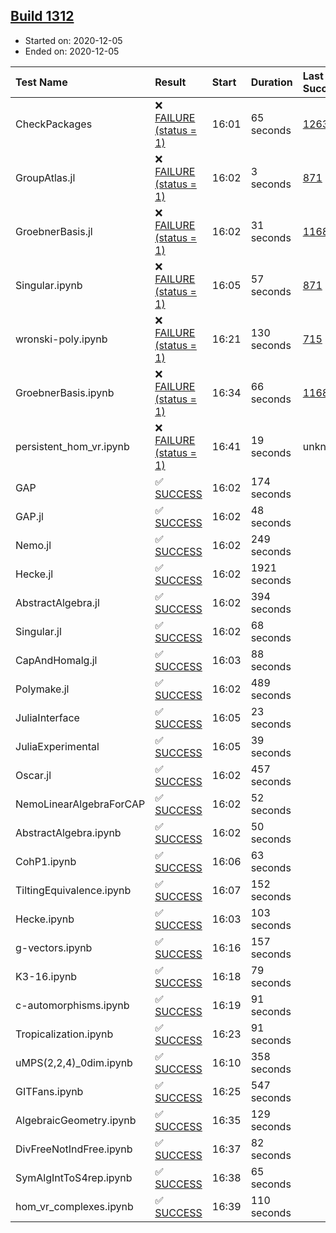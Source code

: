 ## [Build 1312](https://oscarci.mathematik.uni-kl.de/job/oscar-stable/1312/)

* Started on: 2020-12-05
* Ended on: 2020-12-05

| Test Name    | Result | Start | Duration | Last Success | First Failure |
|:-------------|:-------|:------|:---------|:-------------|:--------------|
| CheckPackages | ❌ [FAILURE (status = 1)](https://oscarci.mathematik.uni-kl.de/job/oscar-stable/1312/artifact/logs/build-1312/CheckPackages.log) | 16:01 | 65 seconds | [1263](https://oscarci.mathematik.uni-kl.de/job/oscar-stable/1263/) | [1264](https://oscarci.mathematik.uni-kl.de/job/oscar-stable/1264/) |
| GroupAtlas.jl | ❌ [FAILURE (status = 1)](https://oscarci.mathematik.uni-kl.de/job/oscar-stable/1312/artifact/logs/build-1312/GroupAtlas.jl.log) | 16:02 | 3 seconds | [871](https://oscarci.mathematik.uni-kl.de/job/oscar-stable/871/) | [872](https://oscarci.mathematik.uni-kl.de/job/oscar-stable/872/) |
| GroebnerBasis.jl | ❌ [FAILURE (status = 1)](https://oscarci.mathematik.uni-kl.de/job/oscar-stable/1312/artifact/logs/build-1312/GroebnerBasis.jl.log) | 16:02 | 31 seconds | [1168](https://oscarci.mathematik.uni-kl.de/job/oscar-stable/1168/) | [1169](https://oscarci.mathematik.uni-kl.de/job/oscar-stable/1169/) |
| Singular.ipynb | ❌ [FAILURE (status = 1)](https://oscarci.mathematik.uni-kl.de/job/oscar-stable/1312/artifact/logs/build-1312/Singular.ipynb.log) | 16:05 | 57 seconds | [871](https://oscarci.mathematik.uni-kl.de/job/oscar-stable/871/) | [872](https://oscarci.mathematik.uni-kl.de/job/oscar-stable/872/) |
| wronski-poly.ipynb | ❌ [FAILURE (status = 1)](https://oscarci.mathematik.uni-kl.de/job/oscar-stable/1312/artifact/logs/build-1312/wronski-poly.ipynb.log) | 16:21 | 130 seconds | [715](https://oscarci.mathematik.uni-kl.de/job/oscar-stable/715/) | [716](https://oscarci.mathematik.uni-kl.de/job/oscar-stable/716/) |
| GroebnerBasis.ipynb | ❌ [FAILURE (status = 1)](https://oscarci.mathematik.uni-kl.de/job/oscar-stable/1312/artifact/logs/build-1312/GroebnerBasis.ipynb.log) | 16:34 | 66 seconds | [1168](https://oscarci.mathematik.uni-kl.de/job/oscar-stable/1168/) | [1169](https://oscarci.mathematik.uni-kl.de/job/oscar-stable/1169/) |
| persistent_hom_vr.ipynb | ❌ [FAILURE (status = 1)](https://oscarci.mathematik.uni-kl.de/job/oscar-stable/1312/artifact/logs/build-1312/persistent_hom_vr.ipynb.log) | 16:41 | 19 seconds | unknown | unknown |
| GAP | ✅ [SUCCESS](https://oscarci.mathematik.uni-kl.de/job/oscar-stable/1312/artifact/logs/build-1312/GAP.log) | 16:02 | 174 seconds |  |  |
| GAP.jl | ✅ [SUCCESS](https://oscarci.mathematik.uni-kl.de/job/oscar-stable/1312/artifact/logs/build-1312/GAP.jl.log) | 16:02 | 48 seconds |  |  |
| Nemo.jl | ✅ [SUCCESS](https://oscarci.mathematik.uni-kl.de/job/oscar-stable/1312/artifact/logs/build-1312/Nemo.jl.log) | 16:02 | 249 seconds |  |  |
| Hecke.jl | ✅ [SUCCESS](https://oscarci.mathematik.uni-kl.de/job/oscar-stable/1312/artifact/logs/build-1312/Hecke.jl.log) | 16:02 | 1921 seconds |  |  |
| AbstractAlgebra.jl | ✅ [SUCCESS](https://oscarci.mathematik.uni-kl.de/job/oscar-stable/1312/artifact/logs/build-1312/AbstractAlgebra.jl.log) | 16:02 | 394 seconds |  |  |
| Singular.jl | ✅ [SUCCESS](https://oscarci.mathematik.uni-kl.de/job/oscar-stable/1312/artifact/logs/build-1312/Singular.jl.log) | 16:02 | 68 seconds |  |  |
| CapAndHomalg.jl | ✅ [SUCCESS](https://oscarci.mathematik.uni-kl.de/job/oscar-stable/1312/artifact/logs/build-1312/CapAndHomalg.jl.log) | 16:03 | 88 seconds |  |  |
| Polymake.jl | ✅ [SUCCESS](https://oscarci.mathematik.uni-kl.de/job/oscar-stable/1312/artifact/logs/build-1312/Polymake.jl.log) | 16:02 | 489 seconds |  |  |
| JuliaInterface | ✅ [SUCCESS](https://oscarci.mathematik.uni-kl.de/job/oscar-stable/1312/artifact/logs/build-1312/JuliaInterface.log) | 16:05 | 23 seconds |  |  |
| JuliaExperimental | ✅ [SUCCESS](https://oscarci.mathematik.uni-kl.de/job/oscar-stable/1312/artifact/logs/build-1312/JuliaExperimental.log) | 16:05 | 39 seconds |  |  |
| Oscar.jl | ✅ [SUCCESS](https://oscarci.mathematik.uni-kl.de/job/oscar-stable/1312/artifact/logs/build-1312/Oscar.jl.log) | 16:02 | 457 seconds |  |  |
| NemoLinearAlgebraForCAP | ✅ [SUCCESS](https://oscarci.mathematik.uni-kl.de/job/oscar-stable/1312/artifact/logs/build-1312/NemoLinearAlgebraForCAP.log) | 16:02 | 52 seconds |  |  |
| AbstractAlgebra.ipynb | ✅ [SUCCESS](https://oscarci.mathematik.uni-kl.de/job/oscar-stable/1312/artifact/logs/build-1312/AbstractAlgebra.ipynb.log) | 16:02 | 50 seconds |  |  |
| CohP1.ipynb | ✅ [SUCCESS](https://oscarci.mathematik.uni-kl.de/job/oscar-stable/1312/artifact/logs/build-1312/CohP1.ipynb.log) | 16:06 | 63 seconds |  |  |
| TiltingEquivalence.ipynb | ✅ [SUCCESS](https://oscarci.mathematik.uni-kl.de/job/oscar-stable/1312/artifact/logs/build-1312/TiltingEquivalence.ipynb.log) | 16:07 | 152 seconds |  |  |
| Hecke.ipynb | ✅ [SUCCESS](https://oscarci.mathematik.uni-kl.de/job/oscar-stable/1312/artifact/logs/build-1312/Hecke.ipynb.log) | 16:03 | 103 seconds |  |  |
| g-vectors.ipynb | ✅ [SUCCESS](https://oscarci.mathematik.uni-kl.de/job/oscar-stable/1312/artifact/logs/build-1312/g-vectors.ipynb.log) | 16:16 | 157 seconds |  |  |
| K3-16.ipynb | ✅ [SUCCESS](https://oscarci.mathematik.uni-kl.de/job/oscar-stable/1312/artifact/logs/build-1312/K3-16.ipynb.log) | 16:18 | 79 seconds |  |  |
| c-automorphisms.ipynb | ✅ [SUCCESS](https://oscarci.mathematik.uni-kl.de/job/oscar-stable/1312/artifact/logs/build-1312/c-automorphisms.ipynb.log) | 16:19 | 91 seconds |  |  |
| Tropicalization.ipynb | ✅ [SUCCESS](https://oscarci.mathematik.uni-kl.de/job/oscar-stable/1312/artifact/logs/build-1312/Tropicalization.ipynb.log) | 16:23 | 91 seconds |  |  |
| uMPS(2,2,4)_0dim.ipynb | ✅ [SUCCESS](https://oscarci.mathematik.uni-kl.de/job/oscar-stable/1312/artifact/logs/build-1312/uMPS-2-2-4-_0dim.ipynb.log) | 16:10 | 358 seconds |  |  |
| GITFans.ipynb | ✅ [SUCCESS](https://oscarci.mathematik.uni-kl.de/job/oscar-stable/1312/artifact/logs/build-1312/GITFans.ipynb.log) | 16:25 | 547 seconds |  |  |
| AlgebraicGeometry.ipynb | ✅ [SUCCESS](https://oscarci.mathematik.uni-kl.de/job/oscar-stable/1312/artifact/logs/build-1312/AlgebraicGeometry.ipynb.log) | 16:35 | 129 seconds |  |  |
| DivFreeNotIndFree.ipynb | ✅ [SUCCESS](https://oscarci.mathematik.uni-kl.de/job/oscar-stable/1312/artifact/logs/build-1312/DivFreeNotIndFree.ipynb.log) | 16:37 | 82 seconds |  |  |
| SymAlgIntToS4rep.ipynb | ✅ [SUCCESS](https://oscarci.mathematik.uni-kl.de/job/oscar-stable/1312/artifact/logs/build-1312/SymAlgIntToS4rep.ipynb.log) | 16:38 | 65 seconds |  |  |
| hom_vr_complexes.ipynb | ✅ [SUCCESS](https://oscarci.mathematik.uni-kl.de/job/oscar-stable/1312/artifact/logs/build-1312/hom_vr_complexes.ipynb.log) | 16:39 | 110 seconds |  |  |
